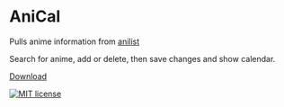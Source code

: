 AniCal
========

Pulls anime information from [anilist](https://anilist-api.readthedocs.io/en/latest/)

Search for anime, add or delete, then save changes and show calendar.

[Download](https://github.com/zehric/anical/releases)

[![MIT license](http://img.shields.io/badge/license-MIT-brightgreen.svg)](http://opensource.org/licenses/MIT)

